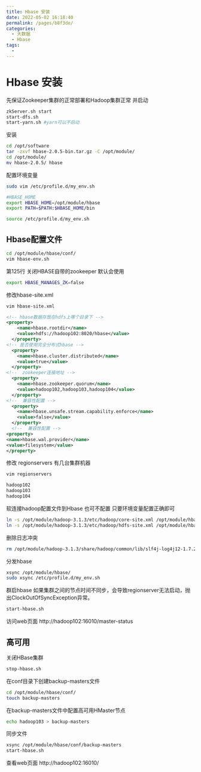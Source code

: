 ```yaml
---
title: Hbase 安装
date: 2022-05-02 16:18:40
permalink: /pages/b8f3de/
categories:
  - 大数据
  - Hbase
tags:
  - 
---
```

# Hbase 安装

先保证Zookeeper集群的正常部署和Hadoop集群正常 并启动

```sh
zkServer.sh start
start-dfs.sh
start-yarn.sh #yarn可以不启动
```

安装

```sh
cd /opt/software
tar -zxvf hbase-2.0.5-bin.tar.gz -C /opt/module/
cd /opt/module/
mv hbase-2.0.5/ hbase
```

配置环境变量

```sh
sudo vim /etc/profile.d/my_env.sh
```

```sh
#HBASE_HOME
export HBASE_HOME=/opt/module/hbase
export PATH=$PATH:$HBASE_HOME/bin
```

```sh
source /etc/profile.d/my_env.sh
```

## Hbase配置文件

```sh
cd /opt/module/hbase/conf/
vim hbase-env.sh
```

第125行 关闭HBASE自带的zookeeper 默认会使用

```sh
export HBASE_MANAGES_ZK=false
```

修改hbase-site.xml

```sh
vim hbase-site.xml
```

```xml
<!-- hbase数据存放在hdfs上哪个目录下 -->
<property>
    <name>hbase.rootdir</name>
    <value>hdfs://hadoop102:8020/hbase</value>
  </property>
<!-- 是否使用完全分布式hbase -->
  <property>
    <name>hbase.cluster.distributed</name>
    <value>true</value>
  </property>
<!--  zookeeper连接地址 -->
  <property>
    <name>hbase.zookeeper.quorum</name>
    <value>hadoop102,hadoop103,hadoop104</value>
  </property>
<!--  兼容性配置 -->
  <property>
    <name>hbase.unsafe.stream.capability.enforce</name>
    <value>false</value>
  </property>
  <!--  兼容性配置 -->
<property>
<name>hbase.wal.provider</name>
<value>filesystem</value>
</property>
```

修改 regionservers 有几台集群机器

```sh
vim regionservers 
```

```sh
hadoop102
hadoop103
hadoop104
```

软连接hadoop配置文件到Hbase 也可不配置 只要环境变量配置正确即可

```sh
ln -s /opt/module/hadoop-3.1.3/etc/hadoop/core-site.xml /opt/module/hbase/conf/core-site.xml
ln -s /opt/module/hadoop-3.1.3/etc/hadoop/hdfs-site.xml /opt/module/hbase/conf/hdfs-site.xml
```

删除日志冲突

```sh
rm /opt/module/hadoop-3.1.3/share/hadoop/common/lib/slf4j-log4j12-1.7.25.jar
```

分发hbase

```sh
xsync /opt/module/hbase/
sudo xsync /etc/profile.d/my_env.sh
```

群启hbase 如果集群之间的节点时间不同步，会导致regionserver无法启动，抛出ClockOutOfSyncException异常。

```sh
start-hbase.sh
```

访问web页面 http://hadoop102:16010/master-status

## 高可用

关闭HBase集群

```sh
stop-hbase.sh
```

在conf目录下创建backup-masters文件

```sh
cd /opt/module/hbase/conf/
touch backup-masters
```

在backup-masters文件中配置高可用HMaster节点

```sh
echo hadoop103 > backup-masters
```

同步文件

```sh
xsync /opt/module/hbase/conf/backup-masters
start-hbase.sh
```

查看web页面 http://hadoop102:16010/

